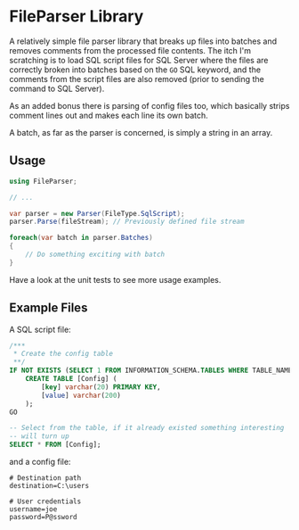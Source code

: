 # FileParser Library

A relatively simple file parser library that breaks up files into batches and removes comments from the processed file contents. The itch I'm scratching is to load SQL script files for SQL Server where the files are correctly broken into batches based on the `GO` SQL keyword, and the comments from the script files are also removed (prior to sending the command to SQL Server).

As an added bonus there is parsing of config files too, which basically strips comment lines out and makes each line its own batch.

A batch, as far as the parser is concerned, is simply a string in an array.

## Usage

```C#
using FileParser;

// ...

var parser = new Parser(FileType.SqlScript);
parser.Parse(fileStream); // Previously defined file stream

foreach(var batch in parser.Batches)
{
    // Do something exciting with batch
}
```

Have a look at the unit tests to see more usage examples.

## Example Files

A SQL script file:

```SQL
/***
 * Create the config table
 **/
IF NOT EXISTS (SELECT 1 FROM INFORMATION_SCHEMA.TABLES WHERE TABLE_NAME = N'Config')
    CREATE TABLE [Config] (
        [key] varchar(20) PRIMARY KEY,
        [value] varchar(200)
    );
GO

-- Select from the table, if it already existed something interesting
-- will turn up
SELECT * FROM [Config];
```

and a config file:

```
# Destination path
destination=C:\users

# User credentials
username=joe
password=P@ssword
```



